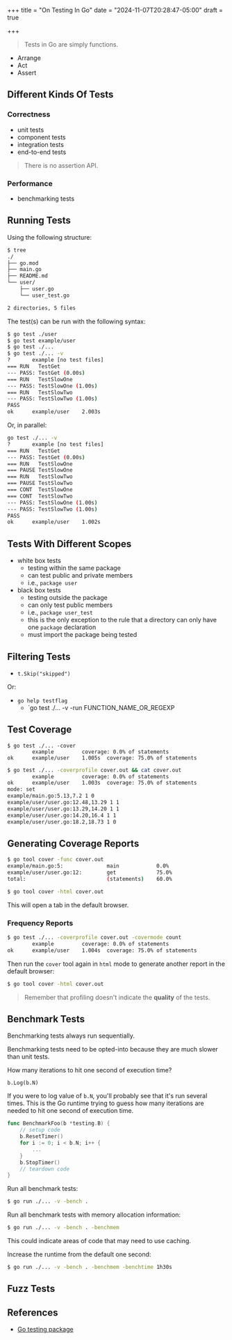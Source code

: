 +++
title = "On Testing In Go"
date = "2024-11-07T20:28:47-05:00"
draft = true

+++

> Tests in Go are simply functions.

- Arrange
- Act
- Assert

## Different Kinds Of Tests

### Correctness

- unit tests
- component tests
- integration tests
- end-to-end tests

> There is no assertion API.

### Performance

- benchmarking tests

## Running Tests

Using the following structure:

```bash
$ tree
./
├── go.mod
├── main.go
├── README.md
└── user/
    ├── user.go
    └── user_test.go

2 directories, 5 files
```

The test(s) can be run with the following syntax:

```bash
$ go test ./user
$ go test example/user
$ go test ./...
$ go test ./... -v
?       example [no test files]
=== RUN   TestGet
--- PASS: TestGet (0.00s)
=== RUN   TestSlowOne
--- PASS: TestSlowOne (1.00s)
=== RUN   TestSlowTwo
--- PASS: TestSlowTwo (1.00s)
PASS
ok      example/user    2.003s
```

Or, in parallel:

```bash
go test ./... -v
?       example [no test files]
=== RUN   TestGet
--- PASS: TestGet (0.00s)
=== RUN   TestSlowOne
=== PAUSE TestSlowOne
=== RUN   TestSlowTwo
=== PAUSE TestSlowTwo
=== CONT  TestSlowOne
=== CONT  TestSlowTwo
--- PASS: TestSlowOne (1.00s)
--- PASS: TestSlowTwo (1.00s)
PASS
ok      example/user    1.002s
```

## Tests With Different Scopes

- white box tests
    + testing within the same package
    + can test public and private members
    + i.e., `package user`
- black box tests
    + testing outside the package
    + can only test public members
    + i.e., `package user_test`
    + this is the only exception to the rule that a directory can only have one `package` declaration
    + must import the package being tested

## Filtering Tests

- `t.Skip("skipped")`

Or:

- `go help testflag`
    + `go test ./... -v -run FUNCTION_NAME_OR_REGEXP

## Test Coverage

```
$ go test ./... -cover
        example         coverage: 0.0% of statements
ok      example/user    1.005s  coverage: 75.0% of statements
```

```bash
$ go test ./... -coverprofile cover.out && cat cover.out
        example         coverage: 0.0% of statements
ok      example/user    1.003s  coverage: 75.0% of statements
mode: set
example/main.go:5.13,7.2 1 0
example/user/user.go:12.48,13.29 1 1
example/user/user.go:13.29,14.20 1 1
example/user/user.go:14.20,16.4 1 1
example/user/user.go:18.2,18.73 1 0
```

## Generating Coverage Reports

```bash
$ go tool cover -func cover.out
example/main.go:5:              main            0.0%
example/user/user.go:12:        get             75.0%
total:                          (statements)    60.0%
```

```bash
$ go tool cover -html cover.out
```

This will open a tab in the default browser.

### Frequency Reports

```bash
$ go test ./... -coverprofile cover.out -covermode count
        example         coverage: 0.0% of statements
ok      example/user    1.004s  coverage: 75.0% of statements
```

Then run the `cover` tool again in `html` mode to generate another report in the default browser:

```bash
$ go tool cover -html cover.out
```

> Remember that profiling doesn't indicate the **quality** of the tests.

## Benchmark Tests

Benchmarking tests always run sequentially.

Benchmarking tests need to be opted-into because they are much slower than unit tests.

How many iterations to hit one second of execution time?

```
b.Log(b.N)
```

If you were to log value of `b.N`, you'll probably see that it's run several times.  This is the Go runtime trying to guess how many iterations are needed to hit one second of execution time.

```go
func BenchmarkFoo(b *testing.B) {
    // setup code
    b.ResetTimer()
    for i := 0; i < b.N; i++ {
        ...
    }
    b.StopTimer()
    // teardown code
}
```

Run all benchmark tests:

```bash
$ go run ./... -v -bench .
```

Run all benchmark tests with memory allocation information:

```bash
$ go run ./... -v -bench . -benchmem
```

This could indicate areas of code that may need to use caching.

Increase the runtime from the default one second:

```bash
$ go run ./... -v -bench . -benchmem -benchtime 1h30s
```

## Fuzz Tests

## References

- [Go testing package](https://pkg.go.dev/testing)

